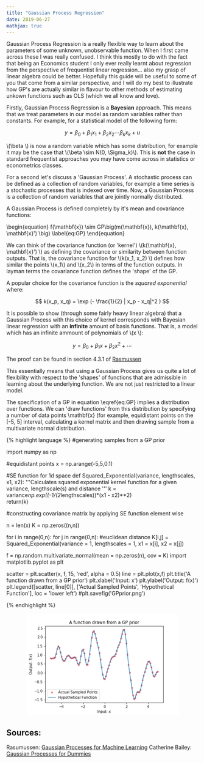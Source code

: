 ```yaml
---
title: "Gaussian Process Regression"
date: 2019-06-27
mathjax: true
---
```


<script src="//yihui.name/js/math-code.js"></script>
<!-- Just one possible MathJax CDN below. You may use others. -->
<script async
  src="//mathjax.rstudio.com/latest/MathJax.js?config=TeX-MML-AM_CHTML">
</script>

<script type="text/x-mathjax-config">
MathJax.Hub.Config({
  TeX: { equationNumbers: { autoNumber: "AMS" } }
});
</script>
<!-- Numbering equations. -->

Gaussian Process Regression is a really flexible way to learn about the parameters of some unknown, unobservable function. When I first came across these I was really confused. I think this mostly to do with the fact that being an Economics student I only ever really learnt about regression from the perspective of frequentist linear regression... also my grasp of linear algebra could be better. Hopefully this guide will be useful to some of you that come from a similar perspective, and I will do my best to illustrate how GP's are actually similar in flavour to other methods of estimating unkown functions such as OLS (which we all know and love). 

Firstly, Gaussian Process Regression is a **Bayesian** approach. This means that we treat parameters in our model as random variables rather than constants. For example, for a statistical model of the following form:

$$y = \beta_0 + \beta_1 x_1 + \beta_2 x_2 \cdots \beta_k x_k + u $$

\\(\beta \\) is now a random variable which has some distribution, for example it may be the case that \\(\beta \sim N(0, \Sigma_k)\\). This is **not** the case in standard frequentist approaches you may have come across in statistics or econometrics classes. 

For a second let's discuss a 'Gaussian Process'. A stochastic process can be defined as a collection of random variables, for example a time series is a stochastic processes that is indexed over time. Now, a Gaussian Process is a collection of random variables that are jointly normally distributed. 

A Gaussian Process is defined completely by it's mean and covariance functions:

\begin{equation}
f(\mathbf{x}) \sim GP\big(m(\mathbf{x}), k(\mathbf{x}, \mathbf{x}')  \big)
\label{eq:GP}
\end{equation}



We can think of the covariance function (or 'kernel') \\(k(\mathbf{x}, \mathbf{x}') \\) as defining the covariance or similarity between function outputs. That is, the covariance function for  \\(k(x_1, x_2) \\) defines how similar the points \\(x_1\\) and \\(x_2\\) in terms of the function outputs. In layman terms the covariance function defines the 'shape' of the GP. 

A popular choice for the covariance function is the *squared exponential* where:

$$ k(x_p, x_q) = \exp (- \frac{1}{2} | x_p - x_q|^2 ) $$

It is possible to show (through some fairly heavy linear algebra) that a Gaussian Process with this choice of kernel corresponds with Bayesian linear regression with an **infinite** amount of basis functions. That is, a model which has an infinite ammount of polynomials of \\(x \\):

$$ y = \beta_0 + \beta_1 x + \beta_2 x^2 + \cdots $$

The proof can be found in section 4.3.1 of [Rasmussen](http://www.gaussianprocess.org/gpml/chapters/RW.pdf) 

This essentially means that using a Gaussian Process gives us quite a lot of flexibility with respect to the 'shapes' of functions that are admissible in learning about the underlying function. We are not just restricted to a linear model. 

The specification of a GP in equation \eqref{eq:GP} implies a distribution over functions. We can 'draw functions' from this distribution by specifying a number of data points \mathbf{x} (for example, equidistant points on the [-5, 5] interval, calculating a kernel matrix and then drawing sample from a multivariate normal distribution. 

{% highlight language %}
#generating samples from a GP prior

import numpy as np

#equidistant points
x = np.arange(-5,5,0.1)

#SE function for 1d space
def Squared_Exponential(variance, lengthscales, x1, x2):
    '''Calculates squared exponential kernel function for a given variance, lengthscale(s) and distance  '''
    k = variance*np.exp((-1/(2*lengthscales))*(x1 - x2)**2)    
    return(k)

#constructing covariance matrix by applying SE function element wise

n = len(x)
K = np.zeros((n,n))

for i in range(0,n):
    for j in range(0,n):
        #euclidean distance
        K[i,j] = Squared_Exponential(variance = 1, lengthscales = 1, x1 = x[i], x2 = x[j])

f = np.random.multivariate_normal(mean = np.zeros(n), cov = K)
import matplotlib.pyplot as plt

scatter = plt.scatter(x, f, 15, 'red', alpha = 0.5)
line = plt.plot(x,f)
plt.title('A function drawn from a GP prior')
plt.xlabel('Input: x')
plt.ylabel('Output: f(x)')
plt.legend([scatter, line[0]], ['Actual Sampled Points', 'Hypothetical Function'], loc = 'lower left')
#plt.savefig('GPprior.png')

{% endhighlight %}


<div style="text-align: center"><img src="/assets/GPprior.png" width="400" /></div>

## Sources:

Rasumussen: [Gaussian Processes for Machine Learning](http://www.gaussianprocess.org/gpml/chapters/RW.pdf)
Catherine Bailey: [Gaussian Processes for Dummies](https://katbailey.github.io/post/gaussian-processes-for-dummies/)

